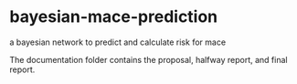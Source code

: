 # bayesian-mace-prediction
a bayesian network to predict and calculate risk for mace

The documentation folder contains the proposal, halfway report, and final report.
